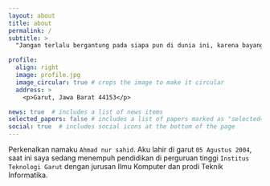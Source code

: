 ```yaml
---
layout: about
title: about
permalink: /
subtitle: >
  "Jangan terlalu bergantung pada siapa pun di dunia ini, karena bayanganmu saja meninggalkanmu disaat gelap" - Ibnu Taimiyah

profile:
  align: right
  image: profile.jpg
  image_circular: true # crops the image to make it circular
  address: >
    <p>Garut, Jawa Barat 44153</p>

news: true  # includes a list of news items
selected_papers: false # includes a list of papers marked as "selected={true}"
social: true  # includes social icons at the bottom of the page
---
```


Perkenalkan namaku `Ahmad nur sahid`. Aku lahir di garut `05 Agustus 2004`, saat ini saya sedang menempuh pendidikan di perguruan tinggi `Institus Teknologi Garut` dengan jurusan Ilmu Komputer dan prodi Teknik Informatika.
